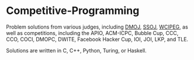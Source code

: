# Competitive-Programming

Problem solutions from various judges, including [DMOJ](https://dmoj.ca/), [SSOJ](https://www.spoj.com/), [WCIPEG](https://wcipeg.com/), as well as competitions, including the APIO, ACM-ICPC, Bubble Cup, CCC, CCO, COCI, DMOPC, DWITE, Facebook Hacker Cup, IOI, JOI, LKP, and TLE.

Solutions are written in C, C++, Python, Turing, or Haskell.
